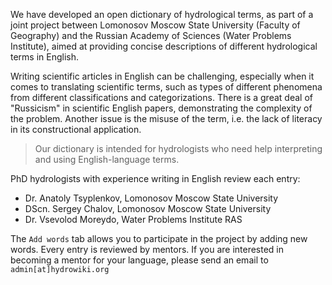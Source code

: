 We have developed an open dictionary of hydrological terms, as part of a joint project between Lomonosov Moscow State University (Faculty of Geography) and the Russian Academy of Sciences (Water Problems Institute), aimed at providing concise descriptions of different hydrological terms in English.

Writing scientific articles in English can be challenging, especially when it comes to translating scientific terms, such as types of different phenomena from different classifications and categorizations. There is a great deal of "Russicism" in scientific English papers, demonstrating the complexity of the problem. Another issue is the misuse of the term, i.e. the lack of literacy in its constructional application.

>Our dictionary is intended for hydrologists who need help interpreting and
using English-language terms.

PhD hydrologists with experience writing in English review each entry: 

- Dr. Anatoly Tsyplenkov, Lomonosov Moscow State University
- DScn. Sergey Chalov, Lomonosov Moscow State University
- Dr. Vsevolod Moreydo, Water Problems Institute RAS

The `Add words` tab allows you to participate in the project by adding new words. Every entry is reviewed by mentors. If you are interested in becoming a mentor for your language, please send an email to `admin[at]hydrowiki.org`